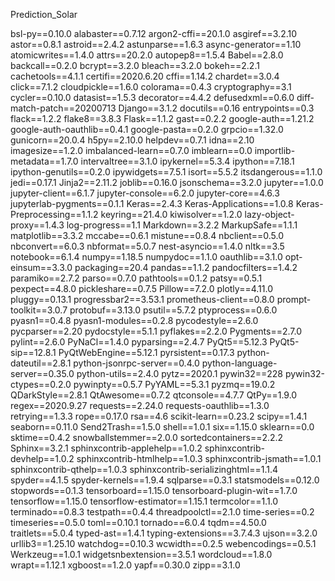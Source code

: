 Prediction_Solar



bsl-py==0.10.0
alabaster==0.7.12
argon2-cffi==20.1.0
asgiref==3.2.10
astor==0.8.1
astroid==2.4.2
astunparse==1.6.3
async-generator==1.10
atomicwrites==1.4.0
attrs==20.2.0
autopep8==1.5.4
Babel==2.8.0
backcall==0.2.0
bcrypt==3.2.0
bleach==3.2.0
bokeh==2.2.1
cachetools==4.1.1
certifi==2020.6.20
cffi==1.14.2
chardet==3.0.4
click==7.1.2
cloudpickle==1.6.0
colorama==0.4.3
cryptography==3.1
cycler==0.10.0
datasist==1.5.3
decorator==4.4.2
defusedxml==0.6.0
diff-match-patch==20200713
Django==3.1.2
docutils==0.16
entrypoints==0.3
flack==1.2.2
flake8==3.8.3
Flask==1.1.2
gast==0.2.2
google-auth==1.21.2
google-auth-oauthlib==0.4.1
google-pasta==0.2.0
grpcio==1.32.0
gunicorn==20.0.4
h5py==2.10.0
helpdev==0.7.1
idna==2.10
imagesize==1.2.0
imbalanced-learn==0.7.0
imblearn==0.0
importlib-metadata==1.7.0
intervaltree==3.1.0
ipykernel==5.3.4
ipython==7.18.1
ipython-genutils==0.2.0
ipywidgets==7.5.1
isort==5.5.2
itsdangerous==1.1.0
jedi==0.17.1
Jinja2==2.11.2
joblib==0.16.0
jsonschema==3.2.0
jupyter==1.0.0
jupyter-client==6.1.7
jupyter-console==6.2.0
jupyter-core==4.6.3
jupyterlab-pygments==0.1.1
Keras==2.4.3
Keras-Applications==1.0.8
Keras-Preprocessing==1.1.2
keyring==21.4.0
kiwisolver==1.2.0
lazy-object-proxy==1.4.3
log-progress==1.1
Markdown==3.2.2
MarkupSafe==1.1.1
matplotlib==3.3.2
mccabe==0.6.1
mistune==0.8.4
nbclient==0.5.0
nbconvert==6.0.3
nbformat==5.0.7
nest-asyncio==1.4.0
nltk==3.5
notebook==6.1.4
numpy==1.18.5
numpydoc==1.1.0
oauthlib==3.1.0
opt-einsum==3.3.0
packaging==20.4
pandas==1.1.2
pandocfilters==1.4.2
paramiko==2.7.2
parso==0.7.0
pathtools==0.1.2
patsy==0.5.1
pexpect==4.8.0
pickleshare==0.7.5
Pillow==7.2.0
plotly==4.11.0
pluggy==0.13.1
progressbar2==3.53.1
prometheus-client==0.8.0
prompt-toolkit==3.0.7
protobuf==3.13.0
psutil==5.7.2
ptyprocess==0.6.0
pyasn1==0.4.8
pyasn1-modules==0.2.8
pycodestyle==2.6.0
pycparser==2.20
pydocstyle==5.1.1
pyflakes==2.2.0
Pygments==2.7.0
pylint==2.6.0
PyNaCl==1.4.0
pyparsing==2.4.7
PyQt5==5.12.3
PyQt5-sip==12.8.1
PyQtWebEngine==5.12.1
pyrsistent==0.17.3
python-dateutil==2.8.1
python-jsonrpc-server==0.4.0
python-language-server==0.35.0
python-utils==2.4.0
pytz==2020.1
pywin32==228
pywin32-ctypes==0.2.0
pywinpty==0.5.7
PyYAML==5.3.1
pyzmq==19.0.2
QDarkStyle==2.8.1
QtAwesome==0.7.2
qtconsole==4.7.7
QtPy==1.9.0
regex==2020.9.27
requests==2.24.0
requests-oauthlib==1.3.0
retrying==1.3.3
rope==0.17.0
rsa==4.6
scikit-learn==0.23.2
scipy==1.4.1
seaborn==0.11.0
Send2Trash==1.5.0
shell==1.0.1
six==1.15.0
sklearn==0.0
sktime==0.4.2
snowballstemmer==2.0.0
sortedcontainers==2.2.2
Sphinx==3.2.1
sphinxcontrib-applehelp==1.0.2
sphinxcontrib-devhelp==1.0.2
sphinxcontrib-htmlhelp==1.0.3
sphinxcontrib-jsmath==1.0.1
sphinxcontrib-qthelp==1.0.3
sphinxcontrib-serializinghtml==1.1.4
spyder==4.1.5
spyder-kernels==1.9.4
sqlparse==0.3.1
statsmodels==0.12.0
stopwords==0.1.3
tensorboard==1.15.0
tensorboard-plugin-wit==1.7.0
tensorflow==1.15.0
tensorflow-estimator==1.15.1
termcolor==1.1.0
terminado==0.8.3
testpath==0.4.4
threadpoolctl==2.1.0
time-series==0.2
timeseries==0.5.0
toml==0.10.1
tornado==6.0.4
tqdm==4.50.0
traitlets==5.0.4
typed-ast==1.4.1
typing-extensions==3.7.4.3
ujson==3.2.0
urllib3==1.25.10
watchdog==0.10.3
wcwidth==0.2.5
webencodings==0.5.1
Werkzeug==1.0.1
widgetsnbextension==3.5.1
wordcloud==1.8.0
wrapt==1.12.1
xgboost==1.2.0
yapf==0.30.0
zipp==3.1.0
